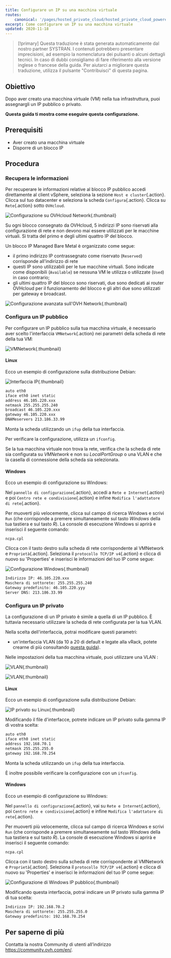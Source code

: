 ```yaml
---
title: Configurare un IP su una macchina virtuale
routes:
    canonical: '/pages/hosted_private_cloud/hosted_private_cloud_powered_by_vmware/configure_ip_on_vm'
excerpt: Come configurare un IP su una macchina virtuale
updated: 2020-11-18
---
```


> [!primary]
> Questa traduzione è stata generata automaticamente dal nostro partner SYSTRAN. I contenuti potrebbero presentare imprecisioni, ad esempio la nomenclatura dei pulsanti o alcuni dettagli tecnici. In caso di dubbi consigliamo di fare riferimento alla versione inglese o francese della guida. Per aiutarci a migliorare questa traduzione, utilizza il pulsante "Contribuisci" di questa pagina.
>


## Obiettivo

Dopo aver creato una macchina virtuale (VM) nella tua infrastruttura, puoi assegnargli un IP pubblico o privato.

**Questa guida ti mostra come eseguire questa configurazione.**

## Prerequisiti

- Aver creato una macchina virtuale
- Disporre di un blocco IP

## Procedura

### Recupera le informazioni

Per recuperare le informazioni relative al blocco IP pubblico accedi direttamente al client vSphere, seleziona la sezione `Host e cluster`{.action}. Clicca sul tuo datacenter e seleziona la scheda `Configura`{.action}. Clicca su `Rete`{.action} sotto `OVHcloud`.

![Configurazione su OVHcloud Network](images/01config_ip_ovh_network.png){.thumbnail}

Su ogni blocco consegnato da OVHcloud, 5 indirizzi IP sono riservati alla configurazione di rete e non devono mai essere utilizzati per le macchine virtuali. Si tratta del primo e degli ultimi quattro IP del blocco.

Un blocco IP Managed Bare Metal è organizzato come segue:

- il primo indirizzo IP contrassegnato come riservato (`Reserved`) corrisponde all'indirizzo di rete
- questi IP sono utilizzabili per le tue macchine virtuali. Sono indicate come disponibili (`Available`) se nessuna VM le utilizza o utilizzate (`Used`) in caso contrario;
- gli ultimi quattro IP del blocco sono riservati, due sono dedicati ai router OVHcloud per il funzionamento del blocco e gli altri due sono utilizzati per gateway e broadcast.

![Configurazione avanzata sull'OVH Network](images/02config_ip_ovh_network_advanced.png){.thumbnail}

### Configura un IP pubblico

Per configurare un IP pubblico sulla tua macchina virtuale, è necessario aver scelto l'interfaccia `VMNetwork`{.action} nei parametri della scheda di rete della tua VM:

![VMNetwork](images/03vmnetwork.png){.thumbnail}

#### Linux

Ecco un esempio di configurazione sulla distribuzione Debian:

![Interfaccia IP](images/config_ip_interfaces.jpg){.thumbnail}

```sh
auto eth0
iface eth0 inet static
address 46.105.220.xxx
netmask 255.255.255.240
broadcast 46.105.220.xxx
gateway 46.105.220.xxx
DNAMeservers 213.186.33.99
```

Monta la scheda utilizzando un `ifup` della tua interfaccia.

Per verificare la configurazione, utilizza un `ifconfig`.

Se la tua macchina virtuale non trova la rete, verifica che la scheda di rete sia configurata su *VMNetwork* e non su *LocalPortGroup* o una VLAN e che la casella di connessione della scheda sia selezionata.

#### Windows

Ecco un esempio di configurazione su Windows:

Nel `pannello di configurazione`{.action}, accedi a `Rete e Internet`{.action} e poi `Centro rete e condivisione`{.action} e infine `Modifica l'adattatore di rete`{.action}.

Per muoverti più velocemente, clicca sul campo di ricerca Windows e scrivi `Run` (che corrisponde a premere simultaneamente sul tasto *Windows* della tua tastiera e sul tasto *R*). La console di esecuzione Windows si aprirà e inserisci il seguente comando:

```shell
ncpa.cpl
```

Clicca con il tasto destro sulla scheda di rete corrispondente al VMNetwork e `Proprietà`{.action]. Seleziona il `protocollo TCP/IP v4`{.action} e clicca di nuovo su 'Properties' e inserisci le informazioni del tuo IP come segue:

![Configurazione Windows](images/config_ip_windows.jpg){.thumbnail}

```sh
Indirizzo IP: 46.105.220.xxx
Maschera di sottorete: 255.255.255.240
Gateway predefinito: 46.105.220.yyy
Server DNS: 213.186.33.99
```

### Configura un IP privato

La configurazione di un IP privato è simile a quella di un IP pubblico. È tuttavia necessario utilizzare la scheda di rete configurata per la tua VLAN.

Nella scelta dell'interfaccia, potrai modificare questi parametri:

- un'interfaccia VLAN (da 10 a 20 di default e legate alla vRack, potete crearne di più consultando [questa guida](/pages/bare_metal_cloud/managed_bare_metal/vlan-creation)).

Nelle impostazioni della tua macchina virtuale, puoi utilizzare una VLAN :

![VLAN](images/04vlanBis.png){.thumbnail}

![VLAN](images/05vlan.png){.thumbnail}

#### Linux

Ecco un esempio di configurazione sulla distribuzione Debian:

![IP privato su Linux](images/linux_private.PNG){.thumbnail}

Modificando il file d'interfacce, potrete indicare un IP privato sulla gamma IP di vostra scelta:

```sh
auto eth0
iface eth0 inet static
address 192.168.70.1
netmask 255.255.255.0
gateway 192.168.70.254
```

Monta la scheda utilizzando un `ifup` della tua interfaccia.

È inoltre possibile verificare la configurazione con un `ifconfig`.

#### Windows

Ecco un esempio di configurazione su Windows:

Nel `pannello di configurazione`{.action}, vai su `Rete e Internet`{.action}, poi `Centro rete e condivisione`{.action} e infine `Modifica l'adattatore di rete`{.action}.

Per muoverti più velocemente, clicca sul campo di ricerca Windows e scrivi `Run` (che corrisponde a premere simultaneamente sul tasto *Windows* della tua tastiera e sul tasto *R*). La console di esecuzione Windows si aprirà e inserisci il seguente comando:

```shell
ncpa.cpl
```

Clicca con il tasto destro sulla scheda di rete corrispondente al VMNetwork e `Proprietà`{.action]. Seleziona il `protocollo TCP/IP v4`{.action} e clicca di nuovo su 'Properties' e inserisci le informazioni del tuo IP come segue:

![Configurazione di Windows IP pubblico](images/windows_private.PNG){.thumbnail}

Modificando questa interfaccia, potrai indicare un IP privato sulla gamma IP di tua scelta:

```sh
Indirizzo IP: 192.168.70.2
Maschera di sottorete: 255.255.255.0
Gateway predefinito: 192.168.70.254
```


## Per saperne di più

Contatta la nostra Community di utenti all’indirizzo <https://community.ovh.com/en/>.
